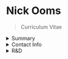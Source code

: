 # Nick Ooms

> Curriculum Vitae

<details>
  <summary>Summary</Summary>

- [x] Senior
- [x] Full-Stack
- [x] JavaScript
- [x] TypeScript
- [x] React
- [x] Node.js
- [x] WebGL

  Started developing with Borland Turbo Pascal and later some x86 Assembly on a4.77Mhz IBM PC some 25 years ago.
  Executed my first XMLHttpRequest (Currently ) back in 1999 on IE5 and was immediately hooked on the freedom and dynamic nature of JavaScript .
  In the following years I developed a (now known as SPA or Single Page ApplicaржЮon) framework based on a self-developed XML dialect for defining fully funcржЮonal, resizeable pixel perfect copies of Windows 7 (Windows XP at first with all 3 color themes, followed by office 2003, and later adopted Vista and the Aero look).
  I simply love Javascript and have been using it on front & back-end ( Aptana Jaxer followed by Node.js ) for well over 15 years.

</details>
<details>
  <summary>Contact Info</summary>
  Markt 19, 2940 Hoevenen (Antwerp), Belgium
  (+32) 470 033 921
  oomsni@gmail.com
  twier.com/nickooms
  linkedin.com/in/oomsnick
  github.com/nickooms
</details>
<details>
  <summary>R&D</summary>
  <details>
    <summary>ITEA LASCOT</summary> 

Large Scale CollaboraржЮve Decision Support Technology

Crisis management R&D project for ITEA ( https://itea3.org ),

for which I created a CEP (Complex Event Processing} engine.
</details>
<details>
  <summary>IWT SERKET</summary>

SEcuRisaржЮon KEeps Threats

R&D project using computer vision based on CCTV camera video for IWT (InsржЮtuut voor

InnovaржЮe door Wetenschap en Technologie vlaanderen).

#### GENESIS FP7

European Commission FP7 ( https://ec.europa.eu/research/fp7 ) R&D Project, for

which I developed a semanржЮc modelling framework (Buddata Studio) that can generate

a geospaржЮal database ( MySQL & PostgreSQL ), WebService layer ( SOAP , REST WFS 1.1

- 2.0) and front-end SPA based on XSD schemas of INSPIRE

( https://inspire.ec.europa.eu ) standards.

### Languages

|Lamguage |Level|
|---|---|
|Dutch| Mother Tongue|
|English| Fluent|
|French |Intermediate|

### Education

|Institution|Location|Period|
|---|---|---|
|Computer Science |RUCA| Antwerp| 1996 - 1997|
|Computer Science |SIHA 3 Antwerp| 1994 -1996|
|Industrial Science |Gitok |Kalmthout|1992 - 1994|
|ASO |Sint Jan Berchmanscollege| Merksem |1989 - 1992|

### Skills

#### Development Languages

- JavaScript
  - [x] TypeSript
  - [x] ES3
  - [x] ES5
  - ES6, ES7, ES8

Python

C# : .NET Framework 1.0 - 4.6

VB : 6.0 - .NET Framework 2.0

C : C, C++

Java : Java SE 6, Java SE7

PASCAL : Borland Turbo Pascal

HTML: HTML4, HTML5, DOM, CANVAS

CSS : CSS, CSS3, Sass, SCSS

XML : XSD, XSLT, XQuery, DOM, SOAP

SQL: ANSI SQL 92 тАУ 2011

Assembly : x86, asm.js, WebAssembly

GL : OpenGL WebGL, GLSL

BPMN: BPMN 2.0, BPEL

Frameworks & Technologies

Apollo GraphQL

Docker

Apollo GraphQL

JQuery, JQuery UI, ExtJS, Bootstrap

AngularJS, Angular 2

React, Flux, Redux, React Router,

Databases

Neo4J, Structr

MongoDB, MongooseJS

MySQL, GEOSpaржЮal extensions

PostgreSQL PostGIS,

SQL Server, Oracle PLSQL

OperaржЮng Systems

Microso[ : MSDOS, Windows 3.10 тАУ Windows 10

UNIX based : Linux, Debian, Fedora, Deepin Linux, Ubuntu, Android

Apple : Mac OS X, iOS

Experience

Neanex [ 2018 - current ]

SlickSS [ 2017 ]

Freelance & Open Source Projects [ 2015 тАУ 2016 ]

4C / Cronos [ 1998 тАУ 2015 ]

Business SoluржЮons [ 1997 тАУ 1998 ]

Solvay NV [ 1997 ]

Projects

Robovision 3D labeller

WebGL

ThreeJS

Vue

Node.js

Neanex

WebGL

Node.js

Neo4J

Structr

React

Apollo GraphQL

SlickSS

Docker

CoffeScript

ExtJS

Freelance & Open Source

ReactJS

AngularJS

Javascript

Webpack

RollupJS

WebGL

WebAudio

AGIV

OpenLayers

Node.js

Javascript

CSS

HTML5

XML

JSON

Aptana Jaxer

Buddata Studio (JavaScript-based rich web client)

Buddata UI Framework (JavaScript codebase used by Buddata Studio)

Buddata OGC Web Feature Service 2.0

Enterprise Architect (Sparx)

ShapeChange 2.0

Buddata ebXML3.0 Registry Service

OGC CSW for ebRIM resolver-broker

Bizagi Process Modeler

MySQL

PostgreSQL / PostGIS

IржЮneris

C#

MS Visual Studio

XSLT

MS Word templates

SQLServer

Microso[ AX

Arcelor Mial LogisржЮcs

C#

XSLT

SQL Server

kZenLabs

Java

C#

Node.js

Javascript

HTML5

CSS

XML

JSON

Aptana Jaxer

Buddata Studio

PostgreSQL / PostGIS

MySQL

GENESIS FP7 тАУ 4CT/kZenLabs

Java

C#

Node.js

Javascript

CSS

HTML5

XML

JSON

Apatan Jaxer

Buddata Studio (JavaScript-based rich web client)

Buddata UI Framework (JavaScript codebase used by Buddata Studio)

Buddata OGC Web Feature Service 2.0

Buddata OGC Web Processing Service

Buddata OGC CSW for ebRIM resolver-broker

PostgreSQL/PostGIS

MySQL

